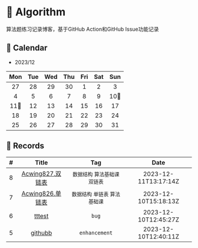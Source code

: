 # 📝 Algorithm
算法题练习记录博客，基于GitHub Action和GitHub Issue功能记录

## 🎯 Calendar














* 2023/12

|Mon|Tue|Wed|Thu|Fri|Sat|Sun|
|:-:|:-:|:-:|:-:|:-:|:-:|:-:|
|27|28|29|30|1|2|3|
|4|5|6|7|8|9|10🌟|
|11🌟|12|13|14|15|16|17|
|18|19|20|21|22|23|24|
|25|26|27|28|29|30|31|


## 🍃 Records

|#|Title|Tag|Date|
|:-:|:-:|:-:|:-:|
|8|[Acwing827.双链表](https://github.com/zjljy/Algorithm/issues/8)|`数据结构` `算法基础课` `双链表`|2023-12-11T13:17:14Z|
|7|[Acwing826.单链表](https://github.com/zjljy/Algorithm/issues/7)|`数据结构` `单链表` `算法基础课`|2023-12-10T15:18:13Z|
|6|[tttest](https://github.com/zjljy/Algorithm/issues/6)|`bug`|2023-12-10T12:45:27Z|
|5|[githubb](https://github.com/zjljy/Algorithm/issues/5)|`enhancement`|2023-12-10T12:40:11Z|
